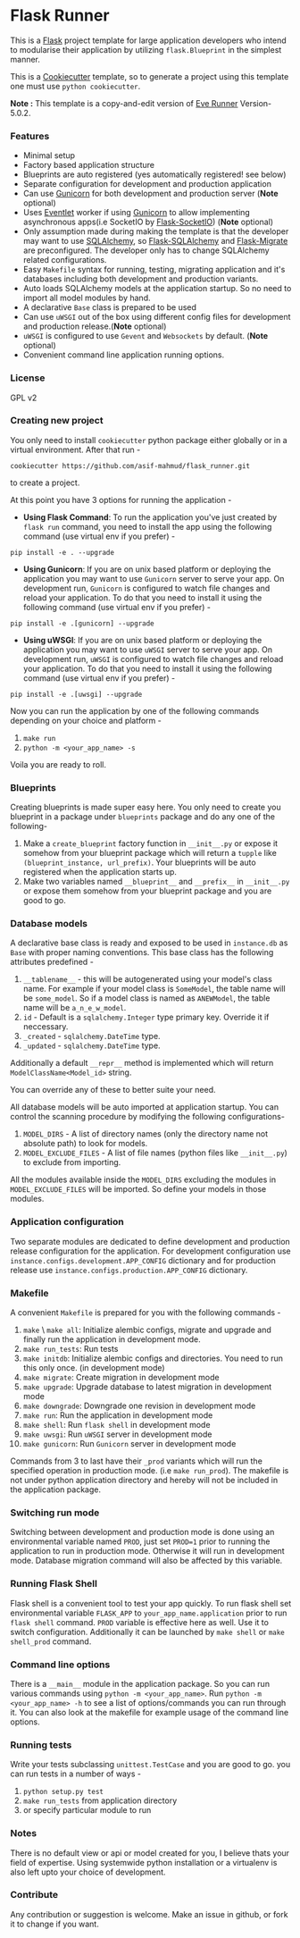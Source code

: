 Flask Runner
=========================

This is a [Flask](http://flask.pocoo.org/) project template for large application developers who intend to modularise their application by utilizing `flask.Blueprint` in the simplest manner. 

This is a [Cookiecutter](https://cookiecutter.readthedocs.io/en/latest/) template, so to generate a project using this template one must use `python cookiecutter`.

**Note :** This template is a copy-and-edit version of [Eve Runner](https://asif-mahmud.github.io/eve_runner/) Version-5.0.2. 

### Features

* Minimal setup
* Factory based application structure
* Blueprints are auto registered (yes automatically registered! see below)
* Separate configuration for development and production application
* Can use [Gunicorn](http://gunicorn.org/) for both development and production server (**Note** optional)
* Uses [Eventlet](http://eventlet.net/) worker if using [Gunicorn](http://gunicorn.org/) to allow implementing asynchronous apps(i.e SocketIO by [Flask-SocketIO](https://flask-socketio.readthedocs.io)) (**Note** optional)
* Only assumption made during making the template is that the developer may want to use [SQLAlchemy](https://www.sqlalchemy.org/), so [Flask-SQLAlchemy](http://flask-sqlalchemy.pocoo.org) and [Flask-Migrate](https://flask-migrate.readthedocs.io/en/latest/) are preconfigured. The developer only has to change SQLAlchemy related configurations.
* Easy `Makefile` syntax for running, testing, migrating application and it's databases including both development and production variants.
* Auto loads SQLAlchemy models at the application startup. So no need to import all model modules by hand.
* A declarative `Base` class is prepared to be used
* Can use `uWSGI` out of the box using different config files for development and production release.(**Note** optional)
* `uWSGI` is configured to use `Gevent` and `Websockets` by default. (**Note** optional)
* Convenient command line application running options.

### License

GPL v2

### Creating new project

You only need to install `cookiecutter` python package either globally or in a virtual environment. After that run -

```
cookiecutter https://github.com/asif-mahmud/flask_runner.git
```

to create a project. 

At this point you have 3 options for running the application -

* **Using Flask Command**: To run the application you've just created by `flask run` command, you need to install
the app using the following command (use virtual env if you prefer) -

```
pip install -e . --upgrade
```

* **Using Gunicorn**: If you are on unix based platform or deploying the application you may want to use `Gunicorn` server to serve your app. On development run, `Gunicorn` is configured to watch file changes and reload your application. To do that you need to install it using the following command (use virtual env if you prefer) -

```
pip install -e .[gunicorn] --upgrade
```

* **Using uWSGI**: If you are on unix based platform or deploying the application you may want to use `uWSGI` server to serve your app. On development run, `uWSGI` is configured to watch file changes and reload your application. To do that you need to install it using the following command (use virtual env if you prefer) -

```
pip install -e .[uwsgi] --upgrade
```

Now you can run the application by one of the following commands depending on your choice and platform -

1. `make run`
2. `python -m <your_app_name> -s`

Voila you are ready to roll.

### Blueprints

Creating blueprints is made super easy here. You only need to create you blueprint in a package under
`blueprints` package and do any one of the following-

1. Make a `create_blueprint` factory function in `__init__.py` or expose it somehow from your blueprint package which will return a `tupple` like `(blueprint_instance, url_prefix)`. Your blueprints will be auto registered when the application starts up.
2. Make two variables named `__blueprint__` and `__prefix__` in `__init__.py` or expose them somehow from your blueprint package and you are good to go.

### Database models

A declarative base class is ready and exposed to be used in `instance.db` as `Base` with proper naming conventions. This base class has the following attributes predefined -

1. `__tablename__` - this will be autogenerated using your model's class name. For example if your model class is `SomeModel`, the table name will be `some_model`. So if a model class is named as `ANEWModel`, the table name will be `a_n_e_w_model`.
2. `id` - Default is a `sqlalchemy.Integer` type primary key. Override it if neccessary.
3. `_created` - `sqlalchemy.DateTime` type.
4. `_updated` - `sqlalchemy.DateTime` type.

Additionally a default `__repr__` method is implemented which will return `ModelClassName<Model_id>` string.

You can override any of these to better suite your need.

All database models will be auto imported at application startup. You can control the scanning procedure
by modifying the following configurations-

1. `MODEL_DIRS` - A list of directory names (only the directory name not absolute path) to look for models.
2. `MODEL_EXCLUDE_FILES` - A list of file names (python files like `__init__.py`) to exclude from importing.

All the modules available inside the `MODEL_DIRS` excluding the modules in `MODEL_EXCLUDE_FILES` will be imported. So define your models in those modules.

### Application configuration

Two separate modules are dedicated to define development and production release configuration for the application.
For development configuration use `instance.configs.development.APP_CONFIG` dictionary and for 
production release use `instance.configs.production.APP_CONFIG` dictionary.

### Makefile

A convenient `Makefile` is prepared for you with the following commands -

1. `make` \ `make all`: Initialize alembic configs, migrate and upgrade and finally run the application in 
development mode.
2. `make run_tests`: Run tests
3. `make initdb`: Initialize alembic configs and directories. You need to run this only once. (in development mode)
4. `make migrate`: Create migration in development mode
5. `make upgrade`: Upgrade database to latest migration in development mode
6. `make downgrade`: Downgrade one revision in development mode
7. `make run`: Run the application in development mode
8. `make shell`: Run `flask shell` in development mode
9. `make uwsgi`: Run `uWSGI` server in development mode
10. `make gunicorn`: Run `Gunicorn` server in development mode

Commands from 3 to last have their `_prod` variants which will run the specified operation in production mode.
(i.e `make run_prod`). The makefile is not under python application directory and hereby will not be included 
in the application package.

### Switching run mode

Switching between development and production mode is done using an environmental variable
named `PROD`, just set `PROD=1` prior to running the application to run in production mode. Otherwise 
it will run in development mode. Database migration command will also be affected by this variable.

### Running Flask Shell

Flask shell is a convenient tool to test your app quickly. To run flask shell set environmental variable
`FLASK_APP` to `your_app_name.application` prior to run `flask shell` command. `PROD` variable is effective
here as well. Use it to switch configuration. Additionally it can be launched by `make shell` or `make shell_prod`
command.

### Command line options

There is a `__main__` module in the application package. So you can run various commands using `python -m <your_app_name>`. Run `python -m <your_app_name> -h` to see a list of options/commands you can run through it.
You can also look at the makefile for example usage of the command line options.

### Running tests

Write your tests subclassing `unittest.TestCase` and you are good to go. you can run tests in a number of 
ways -

1. `python setup.py test`
2. `make run_tests` from application directory
3. or specify particular module to run

### Notes

There is no default view or api or model created for you, I believe thats your field of expertise.
Using systemwide python installation or a virtualenv is also left upto your choice of development.

### Contribute

Any contribution or suggestion is welcome. Make an issue in github, or fork it to change if you want.

